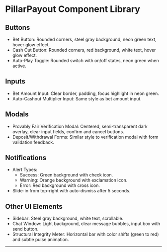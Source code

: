 # PillarPayout Component Library

## Buttons
- Bet Button: Rounded corners, steel gray background, neon green text, hover glow effect.
- Cash Out Button: Rounded corners, red background, white text, hover glow effect.
- Auto-Play Toggle: Rounded switch with on/off states, neon green when active.

## Inputs
- Bet Amount Input: Clear border, padding, focus highlight in neon green.
- Auto-Cashout Multiplier Input: Same style as bet amount input.

## Modals
- Provably Fair Verification Modal: Centered, semi-transparent dark overlay, clear input fields, confirm and cancel buttons.
- Deposit/Withdrawal Forms: Similar style to verification modal with form validation feedback.

## Notifications
- Alert Types:
  - Success: Green background with check icon.
  - Warning: Orange background with exclamation icon.
  - Error: Red background with cross icon.
- Slide-in from top-right with auto-dismiss after 5 seconds.

## Other UI Elements
- Sidebar: Steel gray background, white text, scrollable.
- Chat Window: Light background, clear message bubbles, input box with send button.
- Structural Integrity Meter: Horizontal bar with color shifts (green to red) and subtle pulse animation.

---
